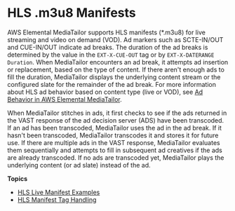 # HLS \.m3u8 Manifests<a name="manifest-hls"></a>

AWS Elemental MediaTailor supports HLS manifests \(\*\.m3u8\) for live streaming and video on demand \(VOD\)\. Ad markers such as SCTE\-IN/OUT and CUE\-IN/OUT indicate ad breaks\. The duration of the ad breaks is determined by the value in the `EXT-X-CUE-OUT` tag or by `EXT-X-DATERANGE Duration`\. When MediaTailor encounters an ad break, it attempts ad insertion or replacement, based on the type of content\. If there aren't enough ads to fill the duration, MediaTailor displays the underlying content stream or the configured slate for the remainder of the ad break\. For more information about HLS ad behavior based on content type \(live or VOD\), see [Ad Behavior in AWS Elemental MediaTailor](ad-behavior.md)\.

When MediaTailor stitches in ads, it first checks to see if the ads returned in the VAST response of the ad decision server \(ADS\) have been transcoded\. If an ad has been transcoded, MediaTailor uses the ad in the ad break\. If it hasn't been transcoded, MediaTailor transcodes it and stores it for future use\. If there are multiple ads in the VAST response, MediaTailor evaluates them sequentially and attempts to fill in subsequent ad creatives if the ads are already transcoded\. If no ads are transcoded yet, MediaTailor plays the underlying content \(or ad slate\) instead of the ad\.

**Topics**
+ [HLS Live Manifest Examples](manifest-hls-example.md)
+ [HLS Manifest Tag Handling](manifest-hls-tags.md)